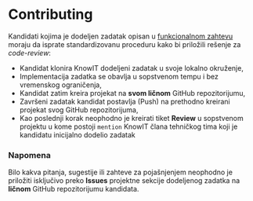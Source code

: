 # Contributing

Kandidati kojima je dodeljen zadatak opisan u [funkcionalnom zahtevu](README.md) moraju da isprate standardizovanu proceduru kako bi priložili rešenje za _code-review_:

* Kandidat klonira KnowIT dodeljeni zadatak u svoje lokalno okruženje,
* Implementacija zadatka se obavlja u sopstvenom tempu i bez vremenskog ograničenja,
* Kandidat zatim kreira projekat na **svom ličnom** GitHub repozitorijumu,
* Završeni zadatak kandidat postavlja (Push) na prethodno kreirani projekat svog GitHub repozitorijuma,
* Kao poslednji korak neophodno je kreirati tiket **Review** u sopstvenom projektu u kome postoji `mention` KnowIT člana tehničkog tima koji je kandidatu inicijalno dodelio zadatak

### Napomena

Bilo kakva pitanja, sugestije ili zahteve za pojašnjenjem neophodno je priložiti isključivo preko **Issues** projektne sekcije dodeljenog zadatka na **ličnom** GitHub repozitorijumu kandidata.
